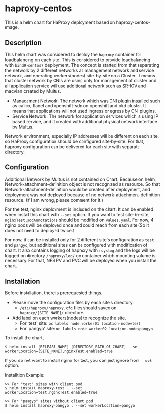 # haproxy-centos
This is a helm chart for HaProxy deployment based on haproxy-centos-image.

## Description
This helm chart was considered to deploy the `haproxy` container for loadbalancing on each site. This is considered to provide loadbalancing with `bind9-centos7` deployment. The concept is started from that separating the network by 2 different networks as management network and service network, and operating workers(nodes) site-by-site on a Cluster. It means that cluster network by CNIs are using only for management of cluster and all application service will use additional network such as SR-IOV and macvlan created by Multus.

+ Management Network: The network which was CNI plugin installed such as calico, flanel and openshift-sdn on openshift and okd cluster. It means that applications will not used ingress or egress by CNI plugins.
+ Service Network: The network for application services which is using IP based service, and it created with additional physical network interface by Multus.

Network environment, especially IP addresses will be different on each site, so HaProxy configuration should be configured site-by-site. For that, haproxy configuration can be delivered for each site with separate directory.

## Configuration
Additional Network by Multus is not contained on Chart. Because on helm, Network-attachment-definition object is not recognized as resource. So that Network-attachment-definition would be created after deployment, and deployment was not deployed because of no network-attachment-definition resource. (If I am wrong, please comment for it.)

For the test, nginx deployment is included on the chart. It can be enabled when install this chart with `--set` option. If you want to test site-by-site, `nginxTest.podAnnotations` should be modified on `values.yaml`. For now, 4 nginx pods will be deployed once and could reach from each site (So it does not need to deployed twice.)

For now, it can be installed only for 2 different site's configuration as `test` and `pangyo`, but additional sites can be configured with modification of chart.
It also contains logging of haproxy with `rsyslog` and the logs will be logged on directory `/haproxy/log/` on container which mounting volume is necessary. For that, NFS PV and PVC will be deployed when you install the chart.

## Installation
Before installation, there is prerequested things.
+ Please move the configuration files by each site's directory.
  + `/etc/haproxy/haproxy.cfg` files should saved on `haproxy/[SITE_NAME]/` directory.
+ Add label on each workers(nodes) to recognize the site.
  + For 'test' site: `oc labels node worker01 location-node=test`
  + For 'pangyo' site: `oc labels node worker02 location-node=pangyo`

To install the chart,
```
$ helm install [RELEASE_NAME] [DIRECTORY_PATH_OF_CHART] --set workerLocation=[SITE_NAME],nginxTest.enabled=true
```

If you do not want to install nginx for test, you can just ignore from `--set` option.

Installtion Example:
```
>> For "test" sites with client pod
$ helm install haproxy-test . --set workerLocation=test,nginxTest.enabled=true

>> For "pangyo" sites without client pod
$ helm install haproxy-pangyo . --set workerLocation=pangyo
```
